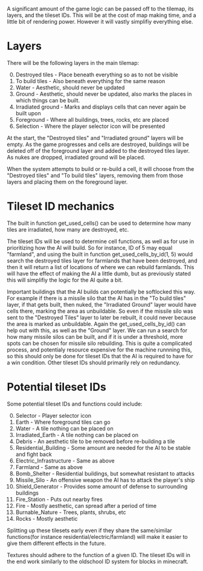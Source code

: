 
A significant amount of the game logic can be passed off to the tilemap, its layers, and the tileset IDs. This will be at the cost of map making time, and a little bit of rendering power. However it will vastly simplifiy everything else. 

# Layers

There will be the following layers in the main tilemap:

0. Destroyed tiles          - Place beneath everything so as to not be visible
1. To build tiles           - Also beneath everything for the same reason
2. Water                    - Aesthetic, should never be updated
3. Ground                   - Aesthetic, should never be updated, also marks the places in which things can be built.
4. Irradiated ground        - Marks and displays cells that can never again be built upon
5. Foreground               - Where all buildings, trees, rocks, etc are placed
6. Selection                - Where the player selector icon will be presented

At the start, the "Destroyed tiles" and "Irradiated ground" layers will be empty. As the game progresses and cells are destroyed, buildings will be deleted off of the foreground layer and added to the destroyed tiles layer. As nukes are dropped, irradiated ground will be placed.

When the system attempts to build or re-build a cell, it will choose from the "Destroyed tiles" and "To build tiles" layers, removing them from those layers and placing them on the foreground layer.

# Tileset ID mechanics

The built in function get_used_cells() can be used to determine how many tiles are irradiated, how many are destroyed, etc.

The tileset IDs will be used to determine cell functions, as well as for use in prioritizing how the AI will build. So for instance, ID of 5 may equal "farmland", and using the built in function get_used_cells_by_id(1, 5) would search the destroyed tiles layer for farmlands that have been destroyed, and then it will return a list of locations of where we can rebuild farmlands. This will have the effect of making the AI a little dumb, but as previously stated this will simplifiy the logic for the AI quite a bit.

Important buildings that the AI builds can potentially be softlocked this way. For example if there is a missile silo that the AI has in the "To build tiles" layer, if that gets built, then nuked, the "Irradiated Ground" layer would have cells there, marking the area as unbuildable. So even if the missile silo was sent to the "Destroyed Tiles" layer to later be rebuilt, it could never because the area is marked as unbuildable. Again the get_used_cells_by_id() can help out with this, as well as the "Ground" layer. We can run a search for how many missile silos can be built, and if it is under a threshold, more spots can be chosen for missile silo rebuilding. This is quite a complicated process, and potentialy resource expensive for the machine runnning this, so this should only be done for tileset IDs that the AI is required to have for a win condition. Other tileset IDs should primarily rely on redundancy. 

# Potential tileset IDs
Some potential tileset IDs and functions could include:

0. Selector                         - Player selector icon
1. Earth                            - Where foreground tiles can go
2. Water                            - A tile nothing can be placed on
3. Irradiated_Earth                 - A tile nothing can be placed on
4. Debris                           - An aesthetic tile to be removed before re-building a tile
5. Residential_Building             - Some amount are needed for the AI to be stable and fight back
6. Electric_Infrastructure          - Same as above
7. Farmland                         - Same as above
8. Bomb_Shelter                     - Residential buildings, but somewhat resistant to attacks
9. Missile_Silo                     - An offensive weapon the AI has to attack the player's ship
10. Shield_Generator                - Provides some amount of defense to surrounding buildings
11. Fire_Station                    - Puts out nearby fires
12. Fire                            - Mostly aesthetic, can spread after a period of time
13. Burnable_Nature                 - Trees, plants, shrubs, etc
14. Rocks                           - Mostly aesthetic

Splitting up these tilesets early even if they share the same/similar functions(for instance residential/electric/farmland) will make it easier to give them different effects in the future.

Textures should adhere to the function of a given ID. The tileset IDs will in the end work similarly to the oldschool ID system for blocks in minecraft.